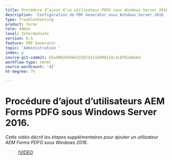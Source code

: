 ```yaml
---
title: Procédure d’ajout d’un utilisateur PDFG sous Windows Server 2016
description: 'Configuration de PDF Generator sous Windows Server 2016 '
type: Troubleshooting
product: forms
role: Admin
level: Intermediate
version: 6.5
feature: PDF Generator
topic: 'Administration '
index: y
source-git-commit: 65a40826d3be322673e116d98124c3cbfb1d6eb4
workflow-type: tm+mt
source-wordcount: '42'
ht-degree: 7%

---
```



# Procédure d’ajout d’utilisateurs AEM Forms PDFG sous Windows Server 2016.

*Cette vidéo décrit les étapes supplémentaires pour ajouter un utilisateur AEM Forms PDFG sous Windows 2016.*

>[!VIDEO](https://video.tv.adobe.com/v/335479?quality=9&learn=on)

